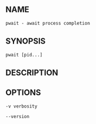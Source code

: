 ## NAME

    pwait - await process completion

## SYNOPSIS

    pwait [pid...]

## DESCRIPTION

## OPTIONS

    -v verbosity

    --version
